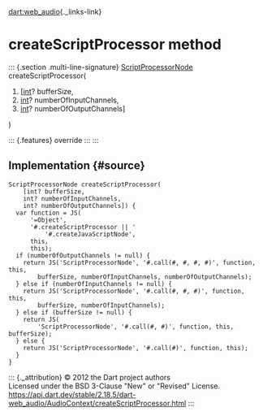 [dart:web\_audio](../../dart-web_audio/dart-web_audio-library){._links-link}

createScriptProcessor method
============================

::: {.section .multi-line-signature}
[ScriptProcessorNode](../scriptprocessornode-class)
createScriptProcessor(

1.  \[[int](../../dart-core/int-class)? bufferSize,
2.  [int](../../dart-core/int-class)? numberOfInputChannels,
3.  [int](../../dart-core/int-class)? numberOfOutputChannels\]

)

::: {.features}
override
:::
:::

Implementation {#source}
--------------

``` {.language-dart data-language="dart"}
ScriptProcessorNode createScriptProcessor(
    [int? bufferSize,
    int? numberOfInputChannels,
    int? numberOfOutputChannels]) {
  var function = JS(
      '=Object',
      '#.createScriptProcessor || '
          '#.createJavaScriptNode',
      this,
      this);
  if (numberOfOutputChannels != null) {
    return JS('ScriptProcessorNode', '#.call(#, #, #, #)', function, this,
        bufferSize, numberOfInputChannels, numberOfOutputChannels);
  } else if (numberOfInputChannels != null) {
    return JS('ScriptProcessorNode', '#.call(#, #, #)', function, this,
        bufferSize, numberOfInputChannels);
  } else if (bufferSize != null) {
    return JS(
        'ScriptProcessorNode', '#.call(#, #)', function, this, bufferSize);
  } else {
    return JS('ScriptProcessorNode', '#.call(#)', function, this);
  }
}
```

::: {._attribution}
© 2012 the Dart project authors\
Licensed under the BSD 3-Clause \"New\" or \"Revised\" License.\
<https://api.dart.dev/stable/2.18.5/dart-web_audio/AudioContext/createScriptProcessor.html>
:::
